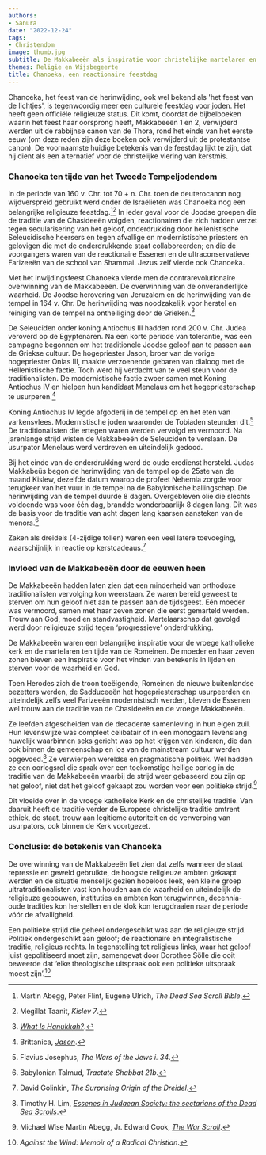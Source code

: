 ```yaml
---
authors:
- Sanura
date: "2022-12-24"
tags:
- Christendom
image: thumb.jpg
subtitle: De Makkabeeën als inspiratie voor christelijke martelaren en contrarevolutionairen
themes: Religie en Wijsbegeerte
title: Chanoeka, een reactionaire feestdag
---
```


Chanoeka, het feest van de herinwijding, ook wel bekend als 'het feest van de lichtjes', is tegenwoordig meer een culturele feestdag voor joden. Het heeft geen officiële religieuze status. Dit komt, doordat de bijbelboeken waarin het feest haar oorsprong heeft, Makkabeeën 1 en 2, verwijderd werden uit de rabbijnse canon van de Thora, rond het einde van het eerste eeuw (om deze reden zijn deze boeken ook verwijderd uit de protestantse canon). De voornaamste huidige betekenis van de feestdag lijkt te zijn, dat hij dient als een alternatief voor de christelijke viering van kerstmis. 

### Chanoeka ten tijde van het Tweede Tempeljodendom

In de periode van 160 v. Chr. tot 70 + n. Chr. toen de deuterocanon nog wijdverspreid gebruikt werd onder de Israëlieten was Chanoeka nog een belangrijke religieuze feestdag.[^1][^2]  In ieder geval voor de Joodse groepen die de traditie van de Chasideeën volgden, reactionairen die zich hadden verzet tegen secularisering van het geloof, onderdrukking door hellenistische Seleucidische heersers en tegen afvallige en modernistische priesters en gelovigen die met de onderdrukkende staat collaboreerden; en die de voorgangers waren van de reactionaire Essenen en de ultraconservatieve Farizeeën van de school van Shammai. Jezus zelf vierde ook Chanoeka. 

Met het inwijdingsfeest Chanoeka vierde men de contrarevolutionaire overwinning van de Makkabeeën. De overwinning van de onveranderlijke waarheid. De Joodse herovering van Jeruzalem en de herinwijding van de tempel in 164 v. Chr. De herinwijding was noodzakelijk voor herstel en reiniging van de tempel na ontheiliging door de Grieken.[^3]

De Seleuciden onder koning Antiochus III hadden rond 200 v. Chr. Judea veroverd op de Egyptenaren. Na een korte periode van tolerantie, was een campagne begonnen om het traditionele Joodse geloof aan te passen aan de Griekse cultuur. De hogepriester Jason, broer van de vorige hogepriester Onias III, maakte verzoenende gebaren van dialoog met de Hellenistische factie. Toch werd hij verdacht van te veel steun voor de traditionalisten. De modernistische factie zwoer samen met Koning Antiochus IV en hielpen hun kandidaat Menelaus om het hogepriesterschap te usurperen.[^4]

Koning Antiochus IV legde afgoderij in de tempel op en het eten van varkensvlees. Modernistische joden waaronder de Tobiaden steunden dit.[^5] De traditionalisten die ertegen waren werden vervolgd en vermoord. Na jarenlange strijd wisten de Makkabeeën de Seleuciden te verslaan. De usurpator Menelaus werd verdreven en uiteindelijk gedood. 

Bij het einde van de onderdrukking werd de oude eredienst hersteld. Judas Makkabeüs begon de herinwijding van de tempel op de 25ste van de maand Kislew, dezelfde datum waarop de profeet Nehemia zorgde voor terugkeer van het vuur in de tempel na de Babylonische ballingschap. De herinwijding van de tempel duurde 8 dagen. Overgebleven olie die slechts voldoende was voor één dag, brandde wonderbaarlijk 8 dagen lang. Dit was de basis voor de traditie van acht dagen lang kaarsen aansteken van de menora.[^6]

Zaken als dreidels (4-zijdige tollen) waren een veel latere toevoeging, waarschijnlijk in reactie op kerstcadeaus.[^7]

### Invloed van de Makkabeeën door de eeuwen heen

De Makkabeeën hadden laten zien dat een minderheid van orthodoxe traditionalisten vervolging kon weerstaan. Ze waren bereid geweest te sterven om hun geloof niet aan te passen aan de tijdsgeest. Eén moeder was vermoord, samen met haar zeven zonen die eerst gemarteld werden. Trouw aan God, moed en standvastigheid. Martelaarschap dat gevolgd werd door religieuze strijd tegen ‘progressieve’ onderdrukking. 

De Makkabeeën waren een belangrijke inspiratie voor de vroege katholieke kerk en de martelaren ten tijde van de Romeinen. De moeder en haar zeven zonen bleven een inspiratie voor het vinden van betekenis in lijden en sterven voor de waarheid en God. 

Toen Herodes zich de troon toeëigende, Romeinen de nieuwe buitenlandse bezetters werden, de Sadduceeën het hogepriesterschap usurpeerden en uiteindelijk zelfs veel Farizeeën modernistisch werden, bleven de Essenen wel trouw aan de traditie van de Chasideeën en de vroege Makkabeeën. 

Ze leefden afgescheiden van de decadente samenleving in hun eigen zuil. Hun levenswijze was compleet celibatair of in een monogaam levenslang huwelijk waarbinnen seks gericht was op het krijgen van kinderen, die dan ook binnen de gemeenschap en los van de mainstream cultuur werden opgevoed.[^8] Ze verwierpen wereldse en pragmatische politiek. Wel hadden ze een oorlogsrol die sprak over een toekomstige heilige oorlog in de traditie van de Makkabeeën waarbij de strijd weer gebaseerd zou zijn op het geloof, niet dat het geloof gekaapt zou worden voor een politieke strijd.[^9]

Dit vloeide over in de vroege katholieke Kerk en de christelijke traditie. Van daaruit heeft de traditie verder de Europese christelijke traditie omtrent ethiek, de staat, trouw aan legitieme autoriteit en de verwerping van usurpators, ook binnen de Kerk voortgezet.


### Conclusie: de betekenis van Chanoeka

De overwinning van de Makkabeeën liet zien dat zelfs wanneer de staat repressie en geweld gebruikte, de hoogste religieuze ambten gekaapt werden en de situatie menselijk gezien hopeloos leek, een kleine groep ultratraditionalisten vast kon houden aan de waarheid en uiteindelijk de religieuze gebouwen, instituties en ambten kon terugwinnen, decennia-oude tradities kon herstellen en de klok kon terugdraaien naar de periode vóór de afvalligheid. 

Een politieke strijd die geheel ondergeschikt was aan de religieuze strijd. Politiek ondergeschikt aan geloof; de reactionaire en integralistische traditie, religieus rechts. In tegenstelling tot religieus links, waar het geloof juist gepolitiseerd moet zijn, samengevat door Dorothee Sölle die ooit beweerde dat ‘elke theologische uitspraak ook een politieke uitspraak moest zijn’.[^10]

[^1]: Martin Abegg, Peter Flint, Eugene Ulrich, *The Dead Sea Scroll Bible*.
[^2]: Megillat Taanit, *Kislev 7*.
[^3]: *[What Is Hanukkah?](https://www.chabad.org/holidays/chanukah/article_cdo/aid/102911/jewish/What-Is-Hanukkah.htm)*.
[^4]: Brittanica, *[Jason](https://www.britannica.com/biography/Jason-Hebrew-priest#ref174069)*.
[^5]: Flavius Josephus, *The Wars of the Jews i. 34*.
[^6]: Babylonian Talmud, *Tractate Shabbat 21b*.
[^7]: David Golinkin, *The Surprising Origin of the Dreidel*.
[^8]: Timothy H. Lim,  *[Essenes in Judaean Society: the sectarians of the Dead Sea Scrolls](https://blog.oup.com/2021/01/essenes-in-judaean-society-the-sectarians-of-the-dead-sea-scrolls/)*.
[^9]: Michael Wise Martin Abegg, Jr. Edward Cook, *[The War Scroll](https://www.pbs.org/wgbh/pages/frontline/shows/religion/portrait/scrolltranslation.html)*.
[^10]: *Against the Wind: Memoir of a Radical Christian*.
